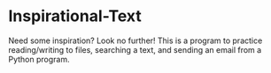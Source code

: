 # Inspirational-Text
Need some inspiration? Look no further! This is a program to practice reading/writing to files, searching a text, and sending an email from a Python program. 
